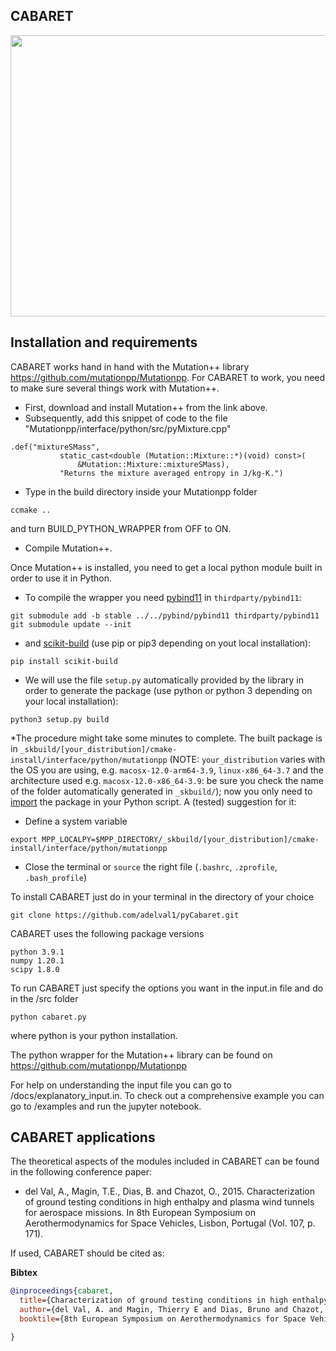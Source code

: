 
## CABARET
<img src="https://github.com/adelval1/pyCabaret/blob/master/logo.png" width="620" height="450" /> 

## Installation and requirements ##

CABARET works hand in hand with the Mutation++ library https://github.com/mutationpp/Mutationpp. For CABARET to work, you need to make sure several things work with Mutation++. 

* First, download and install Mutation++ from the link above. 
* Subsequently, add this snippet of code to the file "Mutationpp/interface/python/src/pyMixture.cpp"
```
.def("mixtureSMass",
           static_cast<double (Mutation::Mixture::*)(void) const>(
               &Mutation::Mixture::mixtureSMass),
           "Returns the mixture averaged entropy in J/kg-K.")
```
* Type in the build directory inside your Mutationpp folder
```
ccmake ..
```
and turn BUILD_PYTHON_WRAPPER from OFF to ON.

* Compile Mutation++.

Once Mutation++ is installed, you need to get a local python module built in order to use it in Python.

* To compile the wrapper you need [pybind11](https://github.com/pybind/pybind11) in `thirdparty/pybind11`:

 ```
 git submodule add -b stable ../../pybind/pybind11 thirdparty/pybind11
 git submodule update --init
 ```

* and  [scikit-build](https://scikit-build.readthedocs.io/en/latest/installation.html#install-package-with-pip) (use pip or pip3 depending on yout local installation):

 ```
 pip install scikit-build
 ```

* We will use the file `setup.py` automatically provided by the library in order to generate the package (use python or python 3 depending on your local installation):

 ```
 python3 setup.py build
 ```

*The procedure might take some minutes to complete. The built package is in `_skbuild/[your_distribution]/cmake-install/interface/python/mutationpp` (NOTE:  `your_distribution` varies with the OS you are using, e.g. `macosx-12.0-arm64-3.9`, `linux-x86_64-3.7` and the architecture used e.g. `macosx-12.0-x86_64-3.9`: be sure you check the name of the folder automatically generated in  `_skbuild/`); now you only need to [import](https://fortierq.github.io/python-import/) the package in your Python script. 
A (tested) suggestion for it:
* Define a system variable 
```
export MPP_LOCALPY=$MPP_DIRECTORY/_skbuild/[your_distribution]/cmake-install/interface/python/mutationpp
```
* Close the terminal or `source` the right file (`.bashrc`, `.zprofile`, `.bash_profile`)

To install CABARET just do in your terminal in the directory of your choice

```
git clone https://github.com/adelval1/pyCabaret.git
```

CABARET uses the following package versions

```
python 3.9.1
numpy 1.20.1
scipy 1.8.0
```

To run CABARET just specify the options you want in the input.in file and do in the /src folder

```
python cabaret.py
```

where python is your python installation.

The python wrapper for the Mutation++ library can be found on https://github.com/mutationpp/Mutationpp

For help on understanding the input file you can go to /docs/explanatory_input.in. To check out a comprehensive example you can go to /examples and run the jupyter notebook.

## CABARET applications ##
The theoretical aspects of the modules included in CABARET can be found in the following conference paper:

* del Val, A., Magin, T.E., Dias, B. and Chazot, O., 2015. Characterization of ground testing conditions in high enthalpy and plasma wind tunnels for aerospace missions. In 8th European Symposium on Aerothermodynamics for Space Vehicles, Lisbon, Portugal (Vol. 107, p. 171).

If used, CABARET should be cited as:

**Bibtex**
```bibtex
@inproceedings{cabaret,
  title={Characterization of ground testing conditions in high enthalpy and plasma wind tunnels for aerospace missions},
  author={del Val, A. and Magin, Thierry E and Dias, Bruno and Chazot, Olivier},
  booktile={8th European Symposium on Aerothermodynamics for Space Vehicles, Lisbon, Portugal, 2015}

}
```